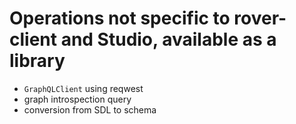 # Operations not specific to rover-client and Studio, available as a library

- `GraphQLClient` using reqwest
- graph introspection query
- conversion from SDL to schema